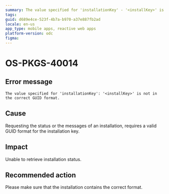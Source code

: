 ```yaml
---
summary: The value specified for 'installationKey' - '<installKey>' is not in the correct GUID format.
tags:
guid: d689e4ce-523f-4b7a-b970-a37e887fb2ad
locale: en-us
app_type: mobile apps, reactive web apps
platform-version: odc
figma:
---
```


# OS-PKGS-40014

## Error message

`The value specified for 'installationKey': '<installKey>' is not in the correct GUID format.`

## Cause

Requesting the status or the messages of an installation, requires a valid GUID format for the installation key.

## Impact

Unable to retrieve installation status.

## Recommended action

Please make sure that the installation contains the correct format.

